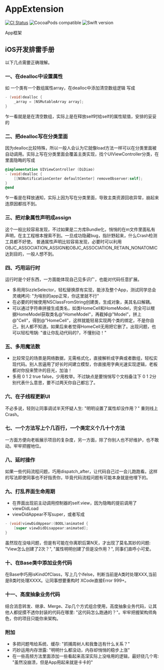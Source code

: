 # AppExtension

[![CI Status](https://travis-ci.org/Z-JaDe/AppExtension.svg?branch=master)](https://travis-ci.org/Z-JaDe/AppExtension)
![CocoaPods compatible](https://img.shields.io/badge/CocoaPods-compatible-4BC51D.svg?style=flat)
![Swift version](https://img.shields.io/badge/swift-5.1-orange.svg)

App框架


## iOS开发排雷手册
以下几点需要正确理解。

### 一、在dealloc中设置属性
如 一个类有一个数组属性array，在dealloc中添加清空数组逻辑 写成

```objective-c
- (void)dealloc {
    _array = [NSMutableArray array];
}
```
乍一看就是是在清空数组，实际上是在释放self时给self的属性赋值，安排的妥妥的
### 二、把dealloc写在分类里面
因为dealloc比较特殊，所以一般人会认为它就像load方法一样可以在分类里面被自动调用。实际上写在分类里面会覆盖主类实现，找个UIViewController分类，在里面隐晦的写成
```objective-c
@implementation UIViewController (DiDiao)
- (void)dealloc {
    [[NSNotificationCenter defaultCenter] removeObserver:self];
}
@end
```
乍一看是在释放通知，实际上因为写在分类里面，导致主类资源回收异常，崩起来连原因都找不到。
### 三、把对象属性声明成assign
这个一般比较容易发现，不过如果是二方库Bundle化，悄悄的在m文件里面私有声明，在主工程根本搜索不到。一旦成功隐藏bug，指针野起来，什么Crash检测工具都不好使。
普通属性声明比较容易发现，必要时可以利用OBJC_ASSOCIATION_ASSIGN和OBJC_ASSOCIATION_RETAIN_NONATOMIC达到目的，一般人想不到。
### 四、巧用运行时
运行时是个好东西，一方面能体现自己见多识广，也能对代码任意扩展。
- 多用用SizzleSelector，轻松替换原有实现，能涉及整个App，测试同学总会灵魂拷问: "为啥别的app正常，你这里就不行"
- 在必要的时候使用NSClassFromString创建类，生成对象，美其名曰解耦。
- 可以通过字符串拼接生成类名，如类HomeCell和HomeModel，完全可以根据HomeModel获取类名@"HomeModel"，再截掉@"Model"，拼上@"Cell"，得到@"HomeCell"，这样就能轻易实现两个类的绑定，不是你自己，别人都不知道。如果后来者觉得HomeCell无用把它删了。出现问题，也可以轻松甩锅: "谁让你乱动代码的?，不懂别动！"
### 五、多用魔法数
- 比较常见的场景是网络数据，无需格式化，直接解析成字典或者数组，轻松实现代码。别人苦逼用了好长时间建立模型，你直接用字典光速实现逻辑，老板都对你投来赞许的目光，加油！
- 多用 0 1 2 true false，少用枚举。不过缺点是要悄悄写个文档备注下 0 1 2分别代表什么意思，要不过两天你自己都忘了。
### 六、在子线程更新UI
不必多说，轻则让同事调试半天怀疑人生: "明明设置了属性却没作用？" 重则线上Crash。
### 七、一个方法写上个几百行，一个类定义个几十个方法
一方面方便向老板展示项目的复杂度，另一方面，除了你别人也不好维护，也不敢动。牢牢把握地位。
### 八、延时操作
如果一些代码流程问题，巧用dispatch_after，让代码自己过一会儿跑跑看。这样的写法即使同事也不好指责你，毕竟代码流程问题有可能本身就是他埋下的。
### 九、打乱界面生命周期
- 在界面出现前主动调用控制器的self.view，因为隐晦的提前调用了viewDidLoad
- viewDidAppear不写super，或者写成 

```objective-c
- (void)viewDidAppear:(BOOL)animated {
    [super viewDidDisappear:animated];
}
```
虽然现在没啥问题，但是有可能在你离职后第N天，才出现了莫名其妙的问题: "View怎么创建了2次？", "属性明明创建了但是没作用？", 同事们直呼小可爱。
### 十、在Base类中添加业务代码
在Base中巧用isKindOfClass，写上几个ifelse，判断当前是A类时处理XXX,当前是B类时处理XXXX。让同事想要重构时 XCode直接Error 999+。
### 十一、高度抽象业务代码
结合消息转发、继承、Merge、Zip几个方式组合使用，高度抽象业务代码，让其他人都捉摸不透你封装的代码在哪里: "这代码怎么跑通的？"。牢牢把握架构师角色，你的项目只能你来架构。

### 附加
- 多把问题甩给系统、缓存: "抓捕周树人和我鲁迅有什么关系？"
- 巧妙运用内存泄露: "明明什么都没动，内存却悄悄的稳步上涨"
- 在一些高频方法里面添加一些看起来高深实际上没啥用的逻辑，最好绕几个弯: "虽然没崩溃，但是App用起来就是卡卡的"
